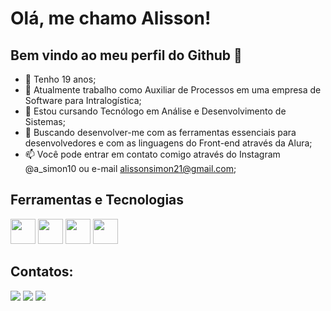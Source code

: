 # Olá, me chamo Alisson!
## Bem vindo ao meu perfil do Github 👋

- 🧑 Tenho 19 anos;
- 👜 Atualmente trabalho como Auxiliar de Processos em uma empresa de Software para Intralogística;
- 👀 Estou cursando Tecnólogo em Análise e Desenvolvimento de Sistemas;
- 🌱 Buscando desenvolver-me com as ferramentas essenciais para desenvolvedores e com as linguagens do Front-end através da Alura;
- 📫 Você pode entrar em contato comigo através do Instagram @a_simon10 ou e-mail alissonsimon21@gmail.com;

## Ferramentas e Tecnologias

<div>
<img src="https://cdn.jsdelivr.net/gh/devicons/devicon@latest/icons/html5/html5-original.svg" width="40" height="40"/>
<img src="https://cdn.jsdelivr.net/gh/devicons/devicon@latest/icons/css3/css3-original.svg" width="40" height="40"/>
<img src="https://cdn.jsdelivr.net/gh/devicons/devicon@latest/icons/javascript/javascript-original.svg" width="40" height="40"/>
<img src="https://cdn.jsdelivr.net/gh/devicons/devicon@latest/icons/git/git-original.svg" width="40" height="40"/>
</div>      

## Contatos:

<div>
<a href="https://instagram.com/a_simon10" target="_blank"><img loading="lazy" src="https://img.shields.io/badge/-Instagram-%23E4405F?style=for-the-badge&logo=instagram&logoColor=white" target="_blank"></a>
<a href = "mailto:alissonsimon21@gmail.com"><img loading="lazy" src="https://img.shields.io/badge/Gmail-D14836?style=for-the-badge&logo=gmail&logoColor=white" target="_blank"></a>
<a href="https://www.linkedin.com/in/alisson-simon-a081592ba?" target="_blank"><img loading="lazy" src="https://img.shields.io/badge/-LinkedIn-%230077B5?style=for-the-badge&logo=linkedin&logoColor=white" target="_blank"></a>   
</div>
          
          
          

<!---
AlissonSimon/AlissonSimon is a ✨ special ✨ repository because its `README.md` (this file) appears on your GitHub profile.
You can click the Preview link to take a look at your changes.
--->
